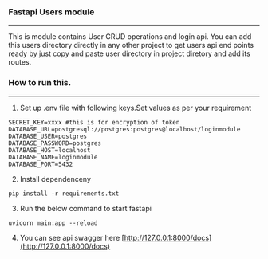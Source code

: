 ### Fastapi Users module
---
This is module contains User CRUD operations and login api. You can add this users directory directly in any other project to get users api end points ready by just copy and paste user directory in project diretory and add its routes. 

### How to run this.
---   
1. Set up .env file with following keys.Set values as per your requirement
````
SECRET_KEY=xxxx #this is for encryption of token
DATABASE_URL=postgresql://postgres:postgres@localhost/loginmodule
DATABASE_USER=postgres
DATABASE_PASSWORD=postgres
DATABASE_HOST=localhost
DATABASE_NAME=loginmodule
DATABASE_PORT=5432
````
2. Install dependenceny   
````
pip install -r requirements.txt
````
3. Run the below command to start fastapi
````
uvicorn main:app --reload
````
4. You can see api swagger here [http://127.0.0.1:8000/docs](http://127.0.0.1:8000/docs)